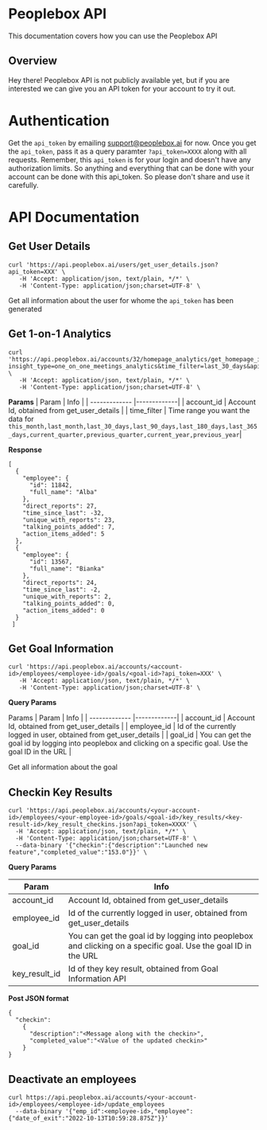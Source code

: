 # Peoplebox API
This documentation covers how you can use the Peoplebox API

## Overview
Hey there! Peoplebox API is not publicly available yet, but if you are interested we can give you an API token for your account to try it out.

# Authentication
Get the `api_token` by emailing support@peoplebox.ai for now. Once you get the `api_token`,  pass it as a query paramter `?api_token=XXXX` along with all requests.
Remember, this `api_token` is for your login and doesn't have any authorization limits. So anything and everything that can be done with your account can be done with this api_token. So please don't share and use it carefully.

# API Documentation

## Get User Details

```
curl 'https://api.peoplebox.ai/users/get_user_details.json?api_token=XXX' \
   -H 'Accept: application/json, text/plain, */*' \
   -H 'Content-Type: application/json;charset=UTF-8' \
```

Get all information about the user for whome the `api_token` has been generated


## Get 1-on-1 Analytics
```
curl 'https://api.peoplebox.ai/accounts/32/homepage_analytics/get_homepage_insight?insight_type=one_on_one_meetings_analytics&time_filter=last_30_days&api_token=XXX' \
   -H 'Accept: application/json, text/plain, */*' \
   -H 'Content-Type: application/json;charset=UTF-8' \
```
**Params**
| Param         | Info           |
| ------------- |-------------|
| account_id    | Account Id, obtained from get_user_details |
| time_filter | Time range you want the data for `this_month,last_month,last_30_days,last_90_days,last_180_days,last_365_days,current_quarter,previous_quarter,current_year,previous_year`|


**Response**
```
[
  {
    "employee": {
      "id": 11842,
      "full_name": "Alba"
    },
    "direct_reports": 27,
    "time_since_last": -32,
    "unique_with_reports": 23,
    "talking_points_added": 7,
    "action_items_added": 5
  },
  {
    "employee": {
      "id": 13567,
      "full_name": "Bianka"
    },
    "direct_reports": 24,
    "time_since_last": -2,
    "unique_with_reports": 2,
    "talking_points_added": 0,
    "action_items_added": 0
  }
 ]
```


## Get Goal Information
```
curl 'https://api.peoplebox.ai/accounts/<account-id>/employees/<employee-id>/goals/<goal-id>?api_token=XXX' \
   -H 'Accept: application/json, text/plain, */*' \
   -H 'Content-Type: application/json;charset=UTF-8' \
```
**Query Params**

Params
| Param         | Info           |
| ------------- |-------------|
| account_id    | Account Id, obtained from get_user_details |
| employee_id   | Id of the currently logged in user, obtained from get_user_details      |
| goal_id | You can get the goal id by logging into peoplebox and clicking on a specific goal. Use the goal ID in the URL |

Get all information about the goal 

## Checkin Key Results

```
curl 'https://api.peoplebox.ai/accounts/<your-account-id>/employees/<your-employee-id>/goals/<goal-id>/key_results/<key-result-id>/key_result_checkins.json?api_token=XXXX' \
  -H 'Accept: application/json, text/plain, */*' \
  -H 'Content-Type: application/json;charset=UTF-8' \
  --data-binary '{"checkin":{"description":"Launched new feature","completed_value":"153.0"}}' \
```

**Query Params**

| Param         | Info           |
| ------------- |-------------|
| account_id    | Account Id, obtained from get_user_details |
| employee_id   | Id of the currently logged in user, obtained from get_user_details      |
| goal_id | You can get the goal id by logging into peoplebox and clicking on a specific goal. Use the goal ID in the URL |
| key_result_id| Id of they key result, obtained from Goal Information API |

**Post JSON format**
```
{
  "checkin":
    {
      "description":"<Message along with the checkin>",
      "completed_value":"<Value of the updated checkin>"
    }
}
```

## Deactivate an employees
```
curl https://api.peoplebox.ai/accounts/<your-account-id>/employees/<employee-id>/update_employees
  --data-binary '{"emp_id":<employee-id>,"employee":{"date_of_exit":"2022-10-13T10:59:28.875Z"}}'
```
